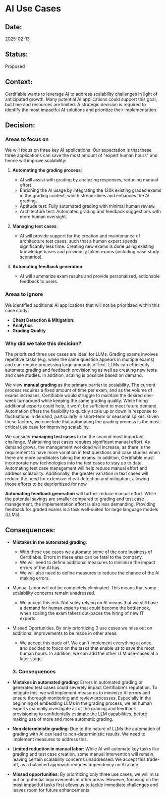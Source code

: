# AI Use Cases

## Date:
2025-02-13

## Status:
Proposed

## Context:

Certifiable wants to leverage AI to address scalability challenges in light of anticipated growth. Many potential AI applications could support this goal, but time and resources are limited. A strategic decision is required to identify the most impactful AI solutions and prioritize their implementation.

## Decision:

### Areas to focus on
We will focus on three key AI applications. Our expectation is that these three applications can save the most amount of "expert human hours" and hence will improve scalability:

1. **Automating the grading process**: 
    * AI will assist with grading by analyzing responses, reducing manual effort. 
    - Enriching the AI usage by integrating the 120k existing graded exams in the grading context, which stream-lines and enhances the AI grading.
    * Aptitude test: Fully automated grading with minimal human review.
    * Architecture test: Automated grading and feedback suggestions with more human oversight.

2. **Managing test cases**: 
    * AI will provide support for the creation and maintenance of architecture test cases, such that a human expert spends significantly less time. Creating new exams is done using existing knowledge bases and previously taken exams (including case study scenarios).

3. **Automating feedback generation**: 
    * AI will summarize exam results and provide personalized, actionable feedback to users.

### Areas to ignore 

We identified additional AI applications that will not be prioritized within this case study: 

* **Cheat Detection & Mitigation**: 
* **Analytics**
* **Grading Quality**

### Why did we take this decision?

The prioritized three use cases are ideal for LLMs.
Grading exams involves repetitive tasks (e.g. when the same question appears in multiple exams) and can require processing large amounts of text. 
LLMs can efficiently automate grading and feedback provisioning as well as creating new tests and case studies. In addition, scaling is possible based on demand.

We view **manual grading** as the primary barrier to scalability.
The current process requires a fixed amount of time per exam, and as the volume of exams increases, Certifiable would struggle to maintain the desired one-week turnaround while keeping the same grading quality.
While hiring additional experts could help, it won't be sufficient to meet future demand.
Automation offers the flexibility to quickly scale up or down in response to fluctuations in demand, particularly in short-term or seasonal spikes. 
Given these factors, we conclude that automating the grading process is the most critical use case for improving scalability.

We consider **managing test cases** to be the second most important challenge. 
Maintaining test cases requires significant manual effort.
As demand grows, the management workload will increase, as there is the requirement to have more variation in test questions and case studies when there are more candidates taking the exams.
In addition, Certifiable must incorporate new technologies into the test cases to stay up to date.
Automating test case management will help reduce manual effort and address scalability.
Additionally, the greater variation in text cases will reduce the need for extensive cheat detection and mitigation, allowing those efforts to be deprioritized for now.

**Automating feedback generation** will further reduce manual effort.
While the potential savings are smaller compared to grading and test case management, the implementation effort is also less demanding.
Providing feedback for graded exams is a task well-suited for large language models (LLMs).


## Consequences:
* **Mistakes in the automated grading**:
    * With these use cases we automate some of the core business of Certifiable. Errors in these ares can be fatal to the company.
    * We will need to define additional measures to minimize the impact errors of the AI has.
    * We will also need to define measures to reduce the chance of the AI making errors.
* Manual Labor will not be completely eliminated. This means that some scalability concerns remain unadressed.
    * We accept this risk. Not soley relying on AI means that we still have a demand for human experts that could become the bottleneck, when scaling the exam takers out-paces the hiring of new IT experts.
* Missed Oportunities. By only prioritizing 3 use cases we miss out on additional improvements to be made in other areas. 
  * We accept this trade off. We can't implement everything at once, and decided to foucs on the tasks that enable us to save the most human hours. In addition, we can add the other LLM use-cases at a later stage.


  ### 3. Consequences

* **Mistakes in automated grading**: Errors in automated grading or generated test cases could severely impact Certifiable's reputation. To mitigate this, we will implement measures to minimize AI errors and ensure thorough monitoring and review processes. Especially in the beginning of embedding LLMs in the grading process, we let human experts manually investigate all of the grading and feedback provisioning to confidentally estimate the LLM capabilities, before making use of more and more automatic grading.

* **Non deterministic grading**: Due to the nature of LLMs the automation of grading with AI can lead to non-deterministic results. We need to implement measures to address this.

* **Limited reduction in manual labor**: While AI will automate key tasks like grading and test case creation, some manual intervention will remain, leaving certain scalability concerns unaddressed. We accept this trade-off, as a balanced approach reduces dependency on AI alone.

* **Missed opportunities**: By prioritizing only three use cases, we will miss out on potential improvements in other areas. However, focusing on the most impactful tasks first allows us to tackle immediate challenges and leaves room for future enhancements.
